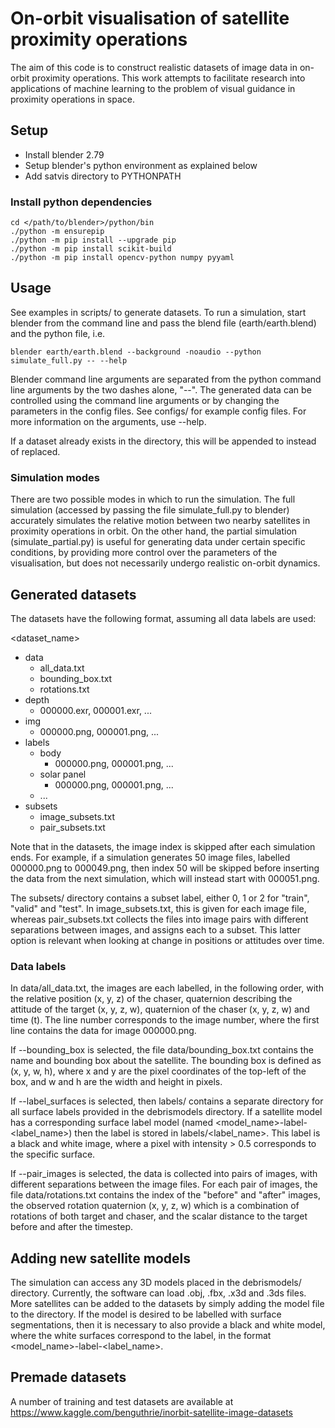 # On-orbit visualisation of satellite proximity operations
The aim of this code is to construct realistic datasets of image data in on-orbit proximity operations. This work attempts to facilitate research into applications of machine learning to the problem of visual guidance in proximity operations in space.

## Setup
- Install blender 2.79
- Setup blender's python environment as explained below
- Add satvis directory to PYTHONPATH

### Install python dependencies
```
cd </path/to/blender>/python/bin
./python -m ensurepip
./python -m pip install --upgrade pip
./python -m pip install scikit-build
./python -m pip install opencv-python numpy pyyaml
```

## Usage
See examples in scripts/ to generate datasets.
To run a simulation, start blender from the command line and pass the blend file (earth/earth.blend) and the python file, i.e.
```
blender earth/earth.blend --background -noaudio --python simulate_full.py -- --help
```
Blender command line arguments are separated from the python command line arguments by the two dashes alone, "--".
The generated data can be controlled using the command line arguments or by changing the parameters in the config files.
See configs/ for example config files.
For more information on the arguments, use --help.

If a dataset already exists in the directory, this will be appended to instead of replaced.

### Simulation modes
There are two possible modes in which to run the simulation. The full simulation (accessed by passing the file simulate_full.py to blender) accurately simulates the relative motion between two nearby satellites in proximity operations in orbit. On the other hand, the partial simulation (simulate_partial.py) is useful for generating data under certain specific conditions, by providing more control over the parameters of the visualisation, but does not necessarily undergo realistic on-orbit dynamics.

## Generated datasets
The datasets have the following format, assuming all data labels are used:

\<dataset_name>
- data
  - all_data.txt
  - bounding_box.txt
  - rotations.txt
- depth
  - 000000.exr, 000001.exr, ...
- img
  - 000000.png, 000001.png, ...
- labels
  - body
    - 000000.png, 000001.png, ...
  - solar panel
    - 000000.png, 000001.png, ...
  - ...
- subsets
  - image_subsets.txt
  - pair_subsets.txt

Note that in the datasets, the image index is skipped after each simulation ends. For example, if a simulation generates 50 image files, labelled 000000.png to 000049.png, then index 50 will be skipped before inserting the data from the next simulation, which will instead start with 000051.png.

The subsets/ directory contains a subset label, either 0, 1 or 2 for "train", "valid" and "test". In image_subsets.txt, this is given for each image file, whereas pair_subsets.txt collects the files into image pairs with different separations between images, and assigns each to a subset. This latter option is relevant when looking at change in positions or attitudes over time.

### Data labels
In data/all_data.txt, the images are each labelled, in the following order, with the relative position (x, y, z) of the chaser, quaternion describing the attitude of the target (x, y, z, w), quaternion of the chaser (x, y, z, w) and time (t). The line number corresponds to the image number, where the first line contains the data for image 000000.png.

If --bounding_box is selected, the file data/bounding_box.txt contains the name and bounding box about the satellite. The bounding box is defined as (x, y, w, h), where x and y are the pixel coordinates of the top-left of the box, and w and h are the width and height in pixels.

If --label_surfaces is selected, then labels/ contains a separate directory for all surface labels provided in the debrismodels directory. If a satellite model has a corresponding surface label model (named \<model_name>-label-\<label_name>) then the label is stored in labels/\<label_name>. This label is a black and white image, where a pixel with intensity > 0.5 corresponds to the specific surface.

If --pair_images is selected, the data is collected into pairs of images, with different separations between the image files. For each pair of images, the file data/rotations.txt contains the index of the "before" and "after" images, the observed rotation quaternion (x, y, z, w) which is a combination of rotations of both target and chaser, and the scalar distance to the target before and after the timestep.

## Adding new satellite models
The simulation can access any 3D models placed in the debrismodels/ directory. Currently, the software can load .obj, .fbx, .x3d and .3ds files. More satellites can be added to the datasets by simply adding the model file to the directory. If the model is desired to be labelled with surface segmentations, then it is necessary to also provide a black and white model, where the white surfaces correspond to the label, in the format \<model_name>-label-\<label_name>.

## Premade datasets
A number of training and test datasets are available at https://www.kaggle.com/benguthrie/inorbit-satellite-image-datasets
